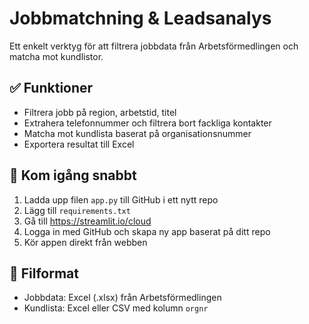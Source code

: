 # Jobbmatchning & Leadsanalys

Ett enkelt verktyg för att filtrera jobbdata från Arbetsförmedlingen och matcha mot kundlistor.

## ✅ Funktioner
- Filtrera jobb på region, arbetstid, titel
- Extrahera telefonnummer och filtrera bort fackliga kontakter
- Matcha mot kundlista baserat på organisationsnummer
- Exportera resultat till Excel

## 🚀 Kom igång snabbt

1. Ladda upp filen `app.py` till GitHub i ett nytt repo
2. Lägg till `requirements.txt`
3. Gå till https://streamlit.io/cloud
4. Logga in med GitHub och skapa ny app baserat på ditt repo
5. Kör appen direkt från webben

## 🔁 Filformat
- Jobbdata: Excel (.xlsx) från Arbetsförmedlingen
- Kundlista: Excel eller CSV med kolumn `orgnr`